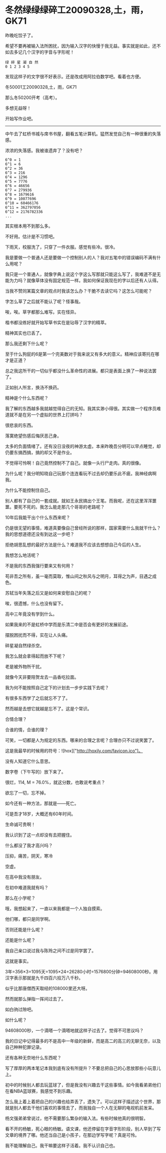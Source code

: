 # 冬然绿绿绿碎工20090328,土，雨，GK71

昨晚吃饺子了。

希望不要再被输入法所困扰，因为输入汉字的快慢于我无益。事实就是如此，还不如去多记几个汉字的字音与字形呢！

    绿 碎 星 凝 自 然
    0 1 2 3 4 5
    
发现这样子的文字很不好表示。还是改成用阿拉伯数学吧。看着也方便。

冬50001工20090328,土，雨，GK71

那么冬50200开考（高考）。

多想无益呀！

开始写作业吧。

----

中午去了虹桥书城与席书书屋，翻看五笔计算机。猛然发觉自己有一种很重的失落感。

浓浓的失落感。我被谁遗弃了？没有吧？

    6^0 = 1 
    6^1 = 6
    6^2 = 36
    6^3 = 216
    6^4 = 1296
    6^5 = 7776
    6^6 = 46656
    6^7 = 279936
    6^8 = 1679616
    6^9 = 10077696
    6^10 = 60466176
    6^11 = 362797056
    6^12 = 2176782336
    ...

其实根本用不到那么多。

不好用。估计是不习惯吧。

下雨天，校服洗了，只穿了一件衣服。感觉有些冷。很冷。

我是要做一个普通人还是要做一个控制别人的人？我对五笔中的错误编码不满有什么用呢？

我只是一个普通人，就像字典上说这个字这么写那就只能这么写了，我难道不是无能为力吗？就像草体没有固定规范一样。我如何保证我现在的字以后还有人认得。

当我不赞同某篇文章的观点时我该怎么办？干脆不去读它吗？这怎么可能呢？

字怎么草了之后就不能认了呢？怪事哉。

唉，唉。草字都那么难写。实在怪异。

楷书都没练好就开始写草书实在是玷辱了汉字的精萃。

精神其实也已丢了。

那么我还剩下什么呢？

至于什么狗屁的6是第一个完美数对于我来说又有多大的意义。精神应该寄托在哪才是正道？

总之我这所干的一切似乎都没什么革命性的进展。都只是表面上换了一种说法罢了。

正如别人所言，换汤不换药。

精神是个什么东西呢？

我了解的东西越多我就越觉得自己的无知。我其实渺小得很。其实做一个程序员难道就不是在另一个虚拟的世界上打拼吗？

很悲哀的东西。

落寞绝望伤感后悔厌恶己身。

太多的负面情绪了。还有没日没夜的神游太虚。本来昨晚吾分明可以早点睡觉，却仍要东搞西搞，搞的却又不是作业。

不觉得可怜啊！自己竟然控制不了自己。就像一头行尸走肉。真的很像。

为什么呢？我分明知晓自己玩那个连连看玩不过去却仍要乐此不疲。我神经病啊我。

为什么不能控制住自己。

别人都有了自己的一套成就。就如王永民搞出个王笔。而我呢，还在这里浑浑噩噩。要死不死的。我怎么能走那几个哥哥的老路呢？

10年后我能干出个什么东西来呢？

仍是很无望的事情，难道真要像自己曾经所说的那样，国家需要什么我就干什么？我的思想道德还没有到达这一步吧？

拒绝胡思乱想的最好方法是什么？难道我不应该去想想自己今后的人生。

我想怎么地活呢？

不是我的东西我强行要来又有何用？

苟非吾之所有，虽一毫而莫取，惟山间之秋风与之明月，耳得之为声，目遇之成色。

苏轼当年失落之后又是如何来安慰自己的呢？

唉，很遗憾，什么也没有留下。

高中三年竟没有学到什么。

如果我来的不是虹桥中学而是乐清二中是否会有更好的发展前途。

摆脱困扰而不得，实在让人头痛。

碎星凝自然绿杀空。

我怎么就会拿得起而放不下呢？

老是被外物所干扰。

就像今天非要陪贺龙去一品香吃拉面。

我为何不能按照自己定下的计划去一步步实践下去呢？

有很多东西学了之后就忘不了了。

然而越是去想它就越是忘不了。这是个常识。

合情合理？

合谁的情，合谁的理？

可笑，一切都是人为规定的东西。哪来的合理之言呢？合理亦只不过说笑罢了。

这是我最早的时候用的符号：![hox]["http://hoxily.com/favicon.ico"]。

没有人知道它什么意思。

数字卷（下午写的）放下来了。

很烂，114, M = 76.0%，就这分数，也敢说考重点？

欲忘了一切，忘不掉。

如今还有一种方法，那就是——死亡。

可是吾才18岁，大概还有60年时间。

生命诚可贵啊！

我认识到了这一点却没有去把握住。

什么都没了我才高兴吗？

压抑，痛苦，阴天，寒冷

空虚。

在高中我没有朋友。

在初中难道我就有吗？

那么在小学呢？

哦，我想起来了，一直以来我都是一个人独自摸索。

他们哪，都只是同学啊。

否则还能是什么呢？

还能是什么呢？

我自己亲口说过我与陈玲之间不过是同学罢了。

这就是事实。

3年=356×3=1095天=1095×24=26280小时=1576800分钟=94608000秒。用汉字表示那就是九千四百六拾万八千秒。

似乎比那唐僧西天取经的108000里还大呀。

然而就那么弹指一挥间过去了。

如白驹过隙吧。

如什么呢？

94608000秒，一个滴嗒一个滴嗒地就这样子过去了。觉得不可思议吗？

我的日记中记得最多的不是高中一年级的新鲜，而是高二的高三的无聊无奈，以及自己种种犯罪记录。

还有各种无奈地什么东西呢？

写了厚厚的两本笔记本我到底有没有所提升？不要总把自己的心思放那些小玩意儿上。

初中的时候别人都去玩蓝球了，但是我没有兴趣去干这些事情。如今我看弟弟他们在看NBA蓝球赛，我感觉不到乐趣。

怎么我上着上着把自己的兴趣也给弄丢了，遗失了。可以这样子描述这个世界，那就是别人都去干他们喜欢的事情去了，而我独自一个人在无聊的电视机前发呆。

杨文强弟弟曾说过，他不需要那么繁杂的输入法。有些时候他真的很明智。

看不开的杨敏，死心眼的杨敏。语文课，他还停留在字音字形阶段，别人早到了写文章的境界了哪。他还当自己是小孩子，在那边学写字呢？真是可怜。

我不能理解自己。我干嘛要这样子活着。我不认识自己也。
